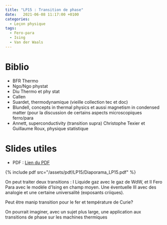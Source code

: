 ```yaml
---
title: "LP15 : Transition de phase"
date:   2021-06-08 11:17:00 +0100
categories:
  - Leçon physique
tags:
  - Fero-para
  - Ising
  - Van der Waals
---
```


# Biblio
- BFR Thermo
- Ngo/Ngo phystat
- Diu Thermo et phy stat
- Callen
- Suardet, thermodynamique (vieille collection tec et doc)
- Blundell, concepts in thermal physics et aussi magnetism in condensed matter (pour la discussion de certains aspects microscopiques ferro/para
- Annett, superconductivity (transition supra)
Christophe Texier et Guillaume Roux, physique statistique

# Slides utiles
- PDF : [Lien du PDF](/assets/pdf/LP15/Diaporama_LP15.pdf)

{% include pdf src="/assets/pdf/LP15/Diaporama_LP15.pdf" %}

On peut traiter deux transitions : I Liquide gaz avec le gaz de WdW, et II Fero Para avec le modèle d'Ising en champ moyen. Une éventuelle III avec des analogie et une certaine universalité (exposants criiques).

Peut être manip transition pour le fer et température de Curie?

On pourrait imaginer, avec un sujet plus large, une application aux transitions de phase sur les machines thermiques
